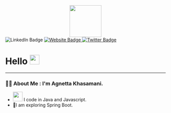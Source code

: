 <div id="header" align="center">
  <img src="https://media.giphy.com/media/KGhpQ5NMoWKQurlHwI/giphy.gif" width="100"/>
</div>
<div id="badges" align="center'>
  <a href="https://ke.linkedin.com/in/agnetta-khasamani-191b42164?">
    <img src="https://img.shields.io/badge/LinkedIn-blue?style=for-the-badge&logo=linkedin&logoColor=white" alt="LinkedIn Badge"/>
  </a>
  <a href="https://ink-jay.github.io/portfolio/index.html">
    <img src="https://img.shields.io/badge/Website-red?style=for-the-badge&logo=website&logoColor=white" alt="Website Badge"/>
  </a>
  <a href="your-twitter-URL">
    <img src="https://img.shields.io/badge/Twitter-blue?style=for-the-badge&logo=twitter&logoColor=white" alt="Twitter Badge"/>
  </a>
</div>


<h1>
  Hello
  <img src="https://media.giphy.com/media/hvRJCLFzcasrR4ia7z/giphy.gif" width="30px"/>
</h1>

---
### :woman_technologist: About Me : I'm Agnetta Khasamani.
- <img src="https://media.giphy.com/media/WUlplcMpOCEmTGBtBW/giphy.gif" width="30"> I code in Java and Javascript.
- :seedling:I am exploring Spring Boot.
